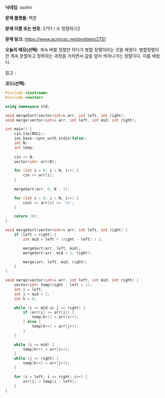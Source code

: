 **닉네임**: ssohn

**문제 플랫폼**: 백준

**문제 이름 또는 번호**:  2751 / 수 정렬하기2

**문제 링크**: https://www.acmicpc.net/problem/2751

**오늘의 메모(선택)**: 계속 버블 정렬만 하다가 병합 정렬이라는 것을 배웠다. 병합정렬이란 계속 분할하고 정복하는 과정을 거치면서 갚을 덮어 씌어나가는 정렬이다. 이를 배웠다.

참고 :

**코드(선택)**:

```c++
#include <iostream>
#include <vector>

using namespace std;

void mergeSort(vector<int>& arr, int left, int right);
void merge(vector<int>& arr, int left, int mid, int right);

int main() {
	cin.tie(NULL);
	ios_base::sync_with_stdio(false);
	int N;
	int temp;
	
	cin >> N;
	vector<int> arr(N);

	for (int i = 0; i < N; i++) {
		cin >> arr[i];
	}
	
	mergeSort(arr, 0, N - 1);

	for (int i = 0; i < N; i++) {
		cout << arr[i] << '\n';
	}

	return (0);
}

void mergeSort(vector<int>& arr, int left, int right) {
	if (left < right) {
		int mid = left + (right - left) / 2;

		mergeSort(arr, left, mid);
		mergeSort(arr, mid + 1, right);

		merge(arr, left, mid, right);
	}
}

void merge(vector<int>& arr, int left, int mid, int right) {
	vector<int> temp(right - left + 1);
	int i = left;
	int j = mid + 1;
	int k = 0;

	while (i <= mid && j <= right) {
		if (arr[i] <= arr[j]) {
			temp[k++] = arr[i++];
		} else {
			temp[k++] = arr[j++];
		}
	}

	while (i <= mid) {
		temp[k++] = arr[i++];
	}
	while (j <= right) {
		temp[k++] = arr[j++];
	}

	for (i = left; i <= right; i++) {
		arr[i] = temp[i - left];
	}
}

```
